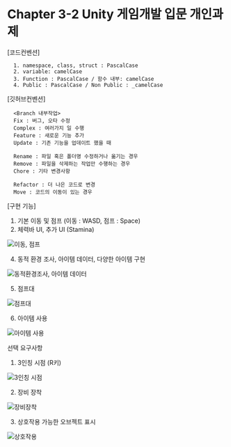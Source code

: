 # Chapter 3-2 Unity 게임개발 입문 개인과제

[코드컨벤션]

      1. namespace, class, struct : PascalCase
      2. variable: camelCase
      3. Function : PascalCase / 함수 내부: camelCase
      4. Public : PascalCase / Non Public : _camelCase

[깃허브컨벤션]

      <Branch 내부작업>
      Fix : 버그, 오타 수정
      Complex : 여러가지 일 수행
      Feature : 새로운 기능 추가
      Update : 기존 기능을 업데이트 했을 때
      
      Rename : 파일 혹은 폴더명 수정하거나 옮기는 경우
      Remove : 파일을 삭제하는 작업만 수행하는 경우
      Chore : 기타 변경사항
      
      Refactor : 더 나은 코드로 변경
      Move : 코드의 이동이 있는 경우

[구현 기능]
1. 기본 이동 및 점프 (이동 : WASD, 점프 : Space)
2. 체력바 UI, 추가 UI (Stamina)

![이동, 점프](https://github.com/gstk0009/Chapter3-2_Unity/assets/167177429/c3d0284f-1a7c-43bf-aedf-83981da609b0)

4. 동적 환경 조사, 아이템 데이터, 다양한 아이템 구현

![동적환경조사, 아이템 데이터](https://github.com/gstk0009/Chapter3-2_Unity/assets/167177429/f2805ff3-0146-4965-b716-d3a1c86897b6)


5. 점프대

![점프대](https://github.com/gstk0009/Chapter3-2_Unity/assets/167177429/a369a49a-fb38-4b0e-b12e-d484595fd49f)


6. 아이템 사용

![아이템 사용](https://github.com/gstk0009/Chapter3-2_Unity/assets/167177429/f0d5c0a3-0dea-4a5d-97e0-77dea0a4e085)


선택 요구사항
1. 3인칭 시점 (R키)

![3인칭 시점](https://github.com/gstk0009/Chapter3-2_Unity/assets/167177429/0d8b7691-06ad-41d3-9fee-1368c5e5af75)


2. 장비 장착

![장비장착](https://github.com/gstk0009/Chapter3-2_Unity/assets/167177429/27030c4b-d9e6-46f9-9b6a-3d1d9c8e829d)


3. 상호작용 가능한 오브젝트 표시

![상호작용](https://github.com/gstk0009/Chapter3-2_Unity/assets/167177429/824f7e9c-6dc2-4973-91a9-a8f9dde2f822)


